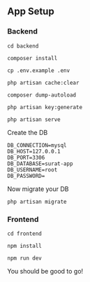 ## App Setup

### Backend

```
cd backend
```

```
composer install 

cp .env.example .env 

php artisan cache:clear 

composer dump-autoload 

php artisan key:generate

php artisan serve
```

Create the DB
```
DB_CONNECTION=mysql
DB_HOST=127.0.0.1
DB_PORT=3306
DB_DATABASE=surat-app
DB_USERNAME=root
DB_PASSWORD=
```
Now migrate your DB
```
php artisan migrate
```
### Frontend
```
cd frontend
```
```
npm install

npm run dev
```
You should be good to go!
